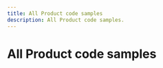 ```yaml
---
title: All Product code samples
description: All Product code samples.
---
```


# All Product code samples

